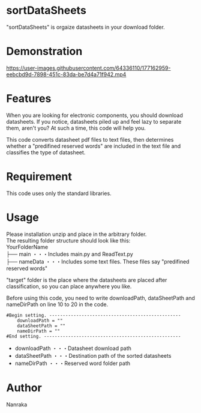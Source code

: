 # sortDataSheets
"sortDataSheets" is orgaize datasheets in your download folder.

# Demonstration

https://user-images.githubusercontent.com/64336110/177162959-eebcbd9d-7898-451c-83da-be7d4a71f942.mp4

# Features

When you are looking for electronic components, you should download datasheets. If you notice, datasheets piled up and feel lazy to separate them, aren't you? At such a time, this code will help you. 

This code converts datasheet pdf files to text files, then determines whether a "predifined reserved words" are included in the text file and classifies the type of datasheet.

# Requirement

This code uses only the standard libraries.

# Usage
Please installation unzip and place in the arbitrary folder.  
The resulting folder structure should look like this:  
    YourFolderName  
    ├── main ・・・Includes main.py and ReadText.py    
    ├── nameData ・・・Includes some text files. These files say "predifined reserved words"  

"target" folder is the place where the datasheets are placed after classification, so you can place anywhere you like.


Before using this code, you need to write downloadPath, dataSheetPath and nameDirPath on line 10 to 20 in the code.

```
#Begin setting. -------------------------------------------------  
    downloadPath = ""  
    dataSheetPath = ""  
    nameDirPath = ""  
#End setting. ---------------------------------------------------
```

* downloadPath ・・・Datasheet download path  
* dataSheetPath ・・・Destination path of the sorted datasheets  
* nameDirPath ・・・Reserved word folder path   


# Author

Nanraka
